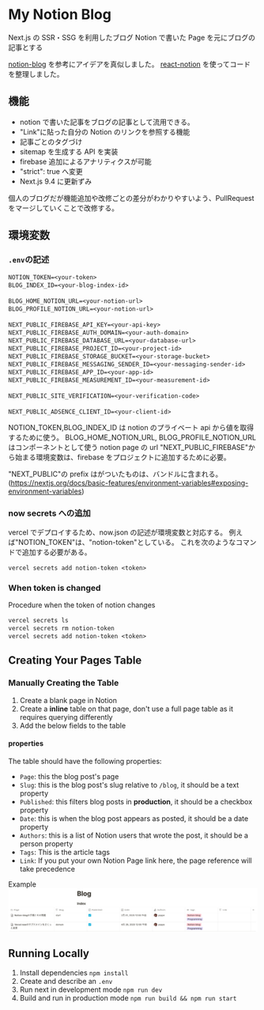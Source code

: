# My Notion Blog

Next.js の SSR・SSG を利用したブログ
Notion で書いた Page を元にブログの記事とする

[notion-blog](https://github.com/ijjk/notion-blog) を参考にアイデアを真似しました。
[react-notion](https://github.com/splitbee/react-notion) を使ってコードを整理しました。

## 機能

- notion で書いた記事をブログの記事として流用できる。
- "Link"に貼った自分の Notion のリンクを参照する機能
- 記事ごとのタグづけ
- sitemap を生成する API を実装
- firebase 追加によるアナリティクスが可能
- "strict": true へ変更
- Next.js 9.4 に更新ずみ

個人のブログだが機能追加や改修ごとの差分がわかりやすいよう、PullRequest をマージしていくことで改修する。

## 環境変数

### `.env`の記述

```
NOTION_TOKEN=<your-token>
BLOG_INDEX_ID=<your-blog-index-id>

BLOG_HOME_NOTION_URL=<your-notion-url>
BLOG_PROFILE_NOTION_URL=<your-notion-url>

NEXT_PUBLIC_FIREBASE_API_KEY=<your-api-key>
NEXT_PUBLIC_FIREBASE_AUTH_DOMAIN=<your-auth-domain>
NEXT_PUBLIC_FIREBASE_DATABASE_URL=<your-database-url>
NEXT_PUBLIC_FIREBASE_PROJECT_ID=<your-project-id>
NEXT_PUBLIC_FIREBASE_STORAGE_BUCKET=<your-storage-bucket>
NEXT_PUBLIC_FIREBASE_MESSAGING_SENDER_ID=<your-messaging-sender-id>
NEXT_PUBLIC_FIREBASE_APP_ID=<your-app-id>
NEXT_PUBLIC_FIREBASE_MEASUREMENT_ID=<your-measurement-id>

NEXT_PUBLIC_SITE_VERIFICATION=<your-verification-code>

NEXT_PUBLIC_ADSENCE_CLIENT_ID=<your-client-id>
```

NOTION_TOKEN,BLOG_INDEX_ID は notion のプライベート api から値を取得するために使う。
BLOG_HOME_NOTION_URL, BLOG_PROFILE_NOTION_URL はコンポーネントとして使う notion page の url
"NEXT_PUBLIC_FIREBASE"から始まる環境変数は、firebase をプロジェクトに追加するために必要。

"NEXT_PUBLIC"の prefix はがついたものは、バンドルに含まれる。
(https://nextjs.org/docs/basic-features/environment-variables#exposing-environment-variables)

### now secrets への追加

vercel でデプロイするため、now.json の記述が環境変数と対応する。
例えば"NOTION_TOKEN"は、"notion-token"としている。
これを次のようなコマンドで追加する必要がある。

```
vercel secrets add notion-token <token>
```

### When token is changed

Procedure when the token of notion changes

```
vercel secrets ls
vercel secrets rm notion-token
vercel secrets add notion-token <token>
```

## Creating Your Pages Table

### Manually Creating the Table

1. Create a blank page in Notion
2. Create a **inline** table on that page, don't use a full page table as it requires querying differently
3. Add the below fields to the table

#### properties

The table should have the following properties:

- `Page`: this the blog post's page
- `Slug`: this is the blog post's slug relative to `/blog`, it should be a text property
- `Published`: this filters blog posts in **production**, it should be a checkbox property
- `Date`: this is when the blog post appears as posted, it should be a date property
- `Authors`: this is a list of Notion users that wrote the post, it should be a person property
- `Tags`: This is the article tags
- `Link`: If you put your own Notion Page link here, the page reference will take precedence

Example
![Example Blog Posts Table](./public/table-view.png)

## Running Locally

1. Install dependencies `npm install`
2. Create and describe an `.env`
3. Run next in development mode `npm run dev`
4. Build and run in production mode `npm run build && npm run start`
